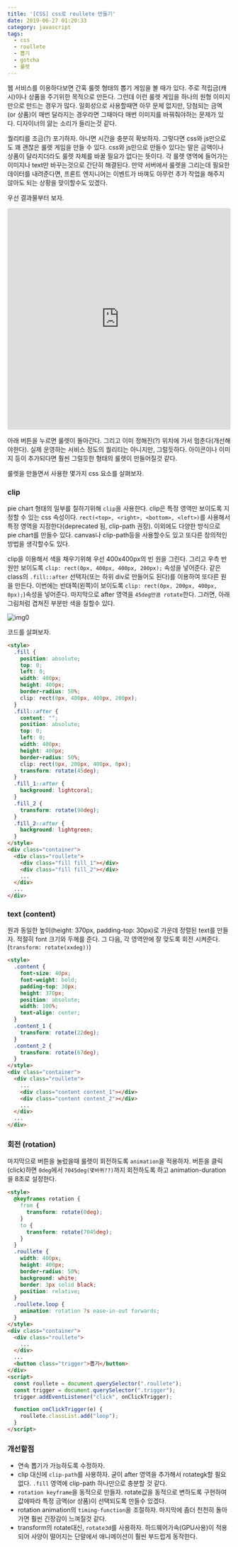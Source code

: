 ```yaml
---
title: '[CSS] css로 roullete 만들기'
date: 2019-06-27 01:20:33
category: javascript
tags:
  - css
  - roullete
  - 뽑기
  - gotcha
  - 룰렛
---
```


웹 서비스를 이용하다보면 간혹 룰렛 형태의 뽑기 게임을 볼 때가 있다. 주로 적립금(캐시)이나 상품을 주기위한 목적으로 만든다. 그런데 이런 룰렛 게임을 하나의 원형 이미지만으로 만드는 경우가 많다. 일회성으로 사용할때면 아무 문제 없지만, 당첨되는 금액(or 상품)이 매번 달라지는 경우라면 그때마다 매번 이미지를 바꿔줘야하는 문제가 있다. 디자이너의 앓는 소리가 들리는것 같다. 

퀄리티를 조금(?) 포기하자. 아니면 시간을 충분히 확보하자. 그렇다면 css와 js만으로도 꽤 괜찮은 룰렛 게임을 만들 수 있다. css와 js만으로 만들수 있다는 말은 금액이나 상품이 달라지더라도 룰렛 자체를 바꿀 필요가 없다는 뜻이다. 각 룰렛 영역에 들어가는 이미지나 text만 바꾸는것으로 간단히 해결된다. 만약 서버에서 룰렛을 그리는데 필요한 데이터를 내려준다면, 프론트 엔지니어는 이벤트가 바껴도 아무런 추가 작업을 해주지 않아도 되는 상황을 맞이할수도 있겠다.

우선 결과물부터 보자.

<iframe src="https://codesandbox.io/embed/css-roullete-znic6?fontsize=14" title="css-roullete" allow="geolocation; microphone; camera; midi; vr; accelerometer; gyroscope; payment; ambient-light-sensor; encrypted-media" style="width:100%; height:500px; border:0; border-radius: 4px; overflow:hidden;" sandbox="allow-modals allow-forms allow-popups allow-scripts allow-same-origin"></iframe>

아래 버튼을 누르면 룰렛이 돌아간다. 그리고 이미 정해진(?) 위치에 가서 멈춘다(개선해야한다). 실제 운영하는 서비스 정도의 퀄리티는 아니지만, 그럴듯하다. 아이콘이나 이미지 등이 추가되다면 훨씬 그럴듯한 형태의 룰렛이 만들어질것 같다.

룰렛을 만들면서 사용한 몇가지 css 요소를 살펴보자.

### clip
pie chart 형태의 일부를 칠하기위해 `clip`을 사용한다. clip은 특정 영역만 보이도록 지정할 수 있는 css 속성이다. `rect(<top>, <right>, <bottom>, <left>)`를 사용해서 특정 영역을 지정한다(deprecated 됨, clip-path 권장). 이외에도 다양한 방식으로 pie chart를 만들수 있다. canvas나 clip-path등을 사용할수도 있고 또다른 창의적인 방법을 생각할수도 있다. 

clip을 이용해서 색을 채우기위해 우선 400x400px의 빈 원을 그린다. 그리고 우측 반원만 보이도록 `clip: rect(0px, 400px, 400px, 200px);` 속성을 넣어준다. 같은 class의 `.fill::after` 선택자(또는 하위 div로 만들어도 된다)를 이용하여 또다른 원을 만든다. 이번에는 반대쪽(왼쪽)이 보이도록 `clip: rect(0px, 200px, 400px, 0px);`)속성을 넣어준다. 마지막으로 after 영역을 `45deg만큼 rotate`한다. 그러면, 아래 그림처럼 겹쳐진 부분만 색을 칠할수 있다.

![img0](./fill.jpg)

코드를 살펴보자.

~~~html
<style>
  .fill {
    position: absolute;
    top: 0;
    left: 0;
    width: 400px;
    height: 400px;
    border-radius: 50%;
    clip: rect(0px, 400px, 400px, 200px);
  }
  .fill::after {
    content: "";
    position: absolute;
    top: 0;
    left: 0;
    width: 400px;
    height: 400px;
    border-radius: 50%;
    clip: rect(0px, 200px, 400px, 0px);
    transform: rotate(45deg);
  }
  .fill_1::after {
    background: lightcoral;
  }
  .fill_2 {
    transform: rotate(90deg);
  }
  .fill_2::after {
    background: lightgreen;
  }
</style>
<div class="container">
  <div class="roullete">
    <div class="fill fill_1"></div>
    <div class="fill fill_2"></div>
    ...
  </div>
  ...
</div>
~~~

### text (content)
원과 동일한 높이(height: 370px, padding-top: 30px)로 가운데 정렬된 text를 만들자. 적절히 font 크기와 두께를 준다. 그 다음, 각 영역안에 잘 맞도록 회전 시켜준다. (`transform: rotate(xxdeg))`)

~~~html
<style>
  .content {
    font-size: 40px;
    font-weight: bold;
    padding-top: 30px;
    height: 370px;
    position: absolute;
    width: 100%;
    text-align: center;
  }
  .content_1 {
    transform: rotate(22deg);
  }
  .content_2 {
    transform: rotate(67deg);
  }
</style>
<div class="container">
  <div class="roullete">
    ...
    <div class="content content_1"></div>
    <div class="content content_2"></div>
    ...
  </div>
  ...
</div>
~~~

### 회전 (rotation)
마지막으로 버튼을 눌렀을때 룰렛이 회전하도록 `animation`을 적용하자. 버튼을 클릭(click)하면 `0deg`에서 `7045deg(몇바퀴??)`까지 회전하도록 하고 animation-duration을 8초로 설정한다.

~~~html
<style>
  @keyframes rotation {
    from {
      transform: rotate(0deg);
    }
    to {
      transform: rotate(7045deg);
    }
  }
  .roullete {
    width: 400px;
    height: 400px;
    border-radius: 50%;
    background: white;
    border: 3px solid black;
    position: relative;
  }
  .roullete.loop {
    animation: rotation 7s ease-in-out forwards;
  }
</style>
<div class="container">
  <div class="roullete">
    ...
  </div>
  ...
  <button class="trigger">뽑기</button>
</div>
<script>
  const roullete = document.querySelector(".roullete");
  const trigger = document.querySelector(".trigger");
  trigger.addEventListener("click", onClickTrigger);

  function onClickTrigger(e) {
    roullete.classList.add("loop");
  }
</script>
~~~

### 개선할점
* 연속 뽑기가 가능하도록 수정하자.
* clip 대신에 `clip-path`를 사용하자. 굳이 after 영역을 추가해서 rotategk할 필요없다. `.fill` 영역에 clip-path 하나만으로 충분할 것 같다.
* `rotation keyframe`을 동적으로 만들자. rotate값을 동적으로 변하도록 구현하여 값에따라 특정 금액(or 상품)이 선택되도록 만들수 있겠다. 
* rotation animation의 `timing-function`을 조절하자. 마지막에 좀더 천천히 돌아가면 훨씬 긴장감이 느껴질것 같다.
* transform의 rotate대신, `rotate3d`를 사용하자. 하드웨어가속(GPU사용)이 적용되어 사양이 떨어지는 단말에서 애니메이션이 훨씬 부드럽게 동작한다.